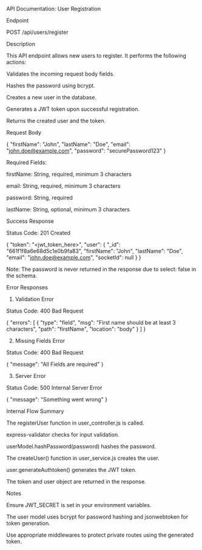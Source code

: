 API Documentation: User Registration

Endpoint

POST /api/users/register

Description

This API endpoint allows new users to register. It performs the following actions:

Validates the incoming request body fields.

Hashes the password using bcrypt.

Creates a new user in the database.

Generates a JWT token upon successful registration.

Returns the created user and the token.

Request Body

{
  "firstName": "John",
  "lastName": "Doe",
  "email": "john.doe@example.com",
  "password": "securePassword123"
}

Required Fields:

firstName: String, required, minimum 3 characters

email: String, required, minimum 3 characters

password: String, required

lastName: String, optional, minimum 3 characters

Success Response

Status Code: 201 Created

{
  "token": "<jwt_token_here>",
  "user": {
    "_id": "661f1f8a6e68d5c1e0b9fa83",
    "firstName": "John",
    "lastName": "Doe",
    "email": "john.doe@example.com",
    "socketId": null
  }
}

Note: The password is never returned in the response due to select: false in the schema.

Error Responses

1. Validation Error

Status Code: 400 Bad Request

{
  "errors": [
    {
      "type": "field",
      "msg": "First name should be at least 3 characters",
      "path": "firstName",
      "location": "body"
    }
  ]
}

2. Missing Fields Error

Status Code: 400 Bad Request

{
  "message": "All Fields are required"
}

3. Server Error

Status Code: 500 Internal Server Error

{
  "message": "Something went wrong"
}

Internal Flow Summary

The registerUser function in user_controller.js is called.

express-validator checks for input validation.

userModel.hashPassword(password) hashes the password.

The createUser() function in user_service.js creates the user.

user.generateAuthtoken() generates the JWT token.

The token and user object are returned in the response.

Notes

Ensure JWT_SECRET is set in your environment variables.

The user model uses bcrypt for password hashing and jsonwebtoken for token generation.

Use appropriate middlewares to protect private routes using the generated token.